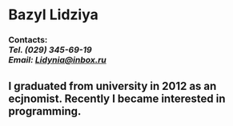 # Bazyl Lidziya
### Contacts:<br>*Tel. (029) 345-69-19*<br>*Email: Lidynia@inbox.ru*

## I graduated from university in 2012 as an ecjnomist. Recently I became interested in programming.

